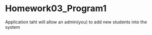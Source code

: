 # Homework03_Program1
 Application taht will allow an admin(you) to add new students into the system
